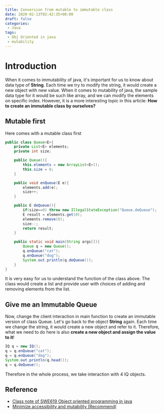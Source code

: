 ```yaml
---
title: Conversion from mutable to immutable class
date: 2020-02-13T02:42:35+08:00
draft: false
categories:
 - Java
tags:
 - Obj Oriented in java  
 - mutability
---
```


# Introduction
When it comes to immutability of java, it's important for us to know about data type of **String**. Each time we try to modify the string, it would create a new object with new value. When it comes to mutability of java, the sample data type for it would be such like array, and we can modify the elements on specific index. However, it is a more interesting topic in this article: **How to create an immutable class by ourselves?**<!--more-->

## Mutable first
Here comes with a mutable class first
```java
public class Queue<E>{
    private List<E> elements;
    private int size;

    public Queue(){
        this.elements = new ArrayList<E>();
        this.size = 0;
    }

    public void enQueue(E e){
        elements.add(e);
        size++;
    }

    public E deQueue(){
        if(size==0) throw new IllegalStateException("Queue.deQueue");
        E result = elements.get(0);
        elements.remove(0);
        size--;
        return result;
    }

    public static void main(String args[]){
        Queue q = new Queue();
        q.enQueue("cat");
        q.enQueue("dog");
        System.out.println(q.deQueue());
    }
}
```
It is very easy for us to understand the function of the class above. The class would create a list and provide user with choices of adding and removing elements from the list.

## Give me an Immutable Queue
Now, change the client interaction in main function to create an immutable version of class Queue. Let's go back to the object **String** again. Each time we change the string, it would create a new object and refer to it. Therefore, what we need to do here is also **create a new object and assign the value to it**!
```java
IQ q = new IQ();
q = q.enQueue("cat");
q = q.enQueue("dog");
System.out.println(q.head());
q = q.deQueue();
```
Therefore in the whole process, we take interaction with 4 IQ objects.

## Reference
* [Class note of SWE619 Object oriented programming in java](https://cs.gmu.edu/~pammann/619.html)  
* [Minimize accessibility and mutability (Recommend)](https://blog.1pwnch.com/posts/2020-04-28-some-points-to-design-classes-and-interface/#minimize-accessibility-and-mutability)